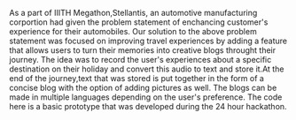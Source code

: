As a part of IIITH Megathon,Stellantis, an automotive manufacturing corportion had given the problem statement of enchancing customer's experience for their automobiles.
Our solution to the above problem statement was focused on improving travel experiences by adding a feature that allows users to turn their memories into 
creative blogs throught their journey.
The idea was to record the user's experiences about a specific destination on their holiday and convert this audio to text and store it.At the end of the journey,text that was stored is put together in the form of a concise blog with the option of adding pictures as well.
The blogs can be made in multiple languages depending on the user's preference.
The code here is a basic prototype that was developed during the 24 hour hackathon.
